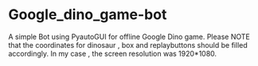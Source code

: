 # Google_dino_game-bot
A simple Bot using PyautoGUI for offline Google Dino game.
Please NOTE that the coordinates for dinosaur , box and replaybuttons should be filled accordingly. In my case ,  the screen resolution was 1920*1080.  
